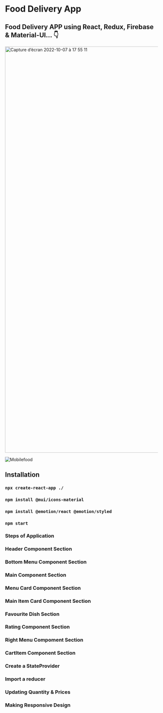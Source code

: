 # Food Delivery App

## Food Delivery APP using React, Redux, Firebase & Material-UI... 👇

<img width="1339" alt="Capture d’écran 2022-10-07 à 17 55 11" src="https://user-images.githubusercontent.com/100563372/194596790-1e577180-9c94-423f-a662-661165ab7b44.png">

![Mobilefood](https://user-images.githubusercontent.com/100563372/194597111-2ad9d7fa-835b-4512-8dd6-52294bfa54a0.png)


## Installation

### `npx create-react-app ./`
### `npm install @mui/icons-material`
### `npm install @emotion/react @emotion/styled`
### `npm start`

### Steps of Application

### Header Component Section
### Bottom Menu Component Section
### Main Component Section
### Menu Card Component Section
### Main Item Card Component Section
### Favourite Dish Section
### Rating Component Section
### Right Menu Compoment Section
### CartItem Component Section
### Create a StateProvider
### Import a reducer
### Updating Quantity & Prices
### Making Responsive Design



